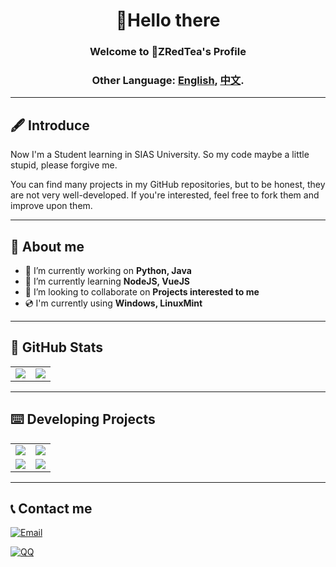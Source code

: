 
<div align="center" id="topic">

# 👋Hello there
### Welcome to 🍵ZRedTea's Profile
### **Other Language: [English](README.md), [中文](README_zh.md).**
</div>

---

## 🖋️ Introduce

Now I'm a Student learning in SIAS University. So my code maybe a little stupid, please forgive me.

You can find many projects in my GitHub repositories, but to be honest, they are not very well-developed. If you're interested, feel free to fork them and improve upon them.

---
## 📖 About me

- 🔭 I’m currently working on **Python, Java**
- 🌱 I’m currently learning **NodeJS, VueJS**
- 👯 I’m looking to collaborate on **Projects interested to me**
- 💿 I'm currently using **Windows, LinuxMint**

---
## 📶 GitHub Stats

<div align="center" class="stats">

<table>
  <tr>
    <td class="stats"><img src="https://github-readme-stats.vercel.app/api?username=Khimowski&show_icons=true&theme=vue&hide_border=true&locale=en" /></td>
    <td class="lang"><img src="https://github-readme-stats.vercel.app/api/top-langs/?username=Khimowski&layout=donut&theme=vue&hide_border=true&locale=en" /></td>
  </tr>
</table>

</div>

---
## ⌨️ Developing Projects

<table class="projects">
    <tr>
        <td>
            <a href="https://github.com/Khimowski/TeaCSelcter">
                <img src="https://github-readme-stats.vercel.app/api/pin/?username=Khimowski&repo=TeaCSelcter&theme=vue"/>
            </a>
        </td>
        <td>
            <a href="https://github.com/Khimowski/TeaMer">
                <img src="https://github-readme-stats.vercel.app/api/pin/?username=Khimowski&repo=TeaMer&theme=catppuccin_latte"/>
            </a>
        </td>
    </tr>
    <tr>
        <td>
            <a href="https://github.com/Khimowski/TeaWIKI">
                <img src="https://github-readme-stats.vercel.app/api/pin/?username=Khimowski&repo=TeaWIKI&theme=catppuccin_latte"/>
            </a>
        </td>
        <td>
            <a href="https://github.com/Khimowski/PinWebsite">
                <img src="https://github-readme-stats.vercel.app/api/pin/?username=Khimowski&repo=PinWebsite&theme=vue"/>
            </a>
        </td>
    </tr>
</table>

---
## 📞 Contact me


[![Email](https://img.shields.io/badge/Email-ZRedTea@Outlook.com-F0FFFF?style=for-the-badge&logo=gmail&logoColor=white)](mailto:ZRedTea@outlook.com)

[![QQ](https://img.shields.io/badge/qq-2655548416-FFFAFA?style=for-the-badge&logo=qq&logoColor=white)](https://qm.qq.com/cgi-bin/qm/qr?k=GaRP8IC5A3un0ZcdtDWssgras_tg4RYI)
